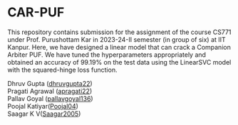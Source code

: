 # CAR-PUF
This repository contains submission for the assignment of the course CS771 under Prof. Purushottam Kar in 2023-24-II semester (in group of six) at IIT Kanpur. Here, we have designed a linear model that can crack a Companion Arbiter PUF. We have tuned the hyperparameters appropriately and obtained an accuracy of 99.19% on the test data using the LinearSVC model with the squared-hinge loss function.

Dhruv Gupta ([dhruvgupta22](https://github.com/dhruvgupta22/))\
Pragati Agrawal ([apragati22](https://github.com/apragati22/))\
Pallav Goyal ([pallavgoyal136](https://github.com/pallavgoyal136/))\
Poojal Katiyar([Poojal04](https://github.com/Poojal04/))\
Saagar K V([Saagar2005](https://github.com/Saagar2005/))
